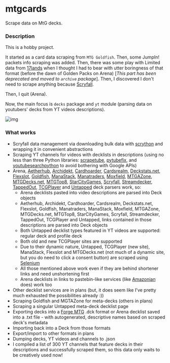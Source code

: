 # mtgcards
Scrape data on MtG decks.

### Description

This is a hobby project.

It started as a card data scraping from `MTG Goldfish`. Then, some JumpIn! packets info scraping 
was added. Then, there was some play with Limited data from [17lands](https://www.17lands.com) when 
I thought I had to bear with utter boringness of that format (before the dawn of Golden Packs on 
Arena) [_This part has been deprecated and moved to `archive` package_]. Then, I discovered I 
don't need to scrape anything because [Scryfall](https://scryfall.com).

Then, I quit (Arena).

Now, the main focus is `decks` package and `yt` module (parsing data on youtubers' decks from YT videos 
descriptions).

![img](https://imgur.com/PO88LQv)

### What works

* Scryfall data management via downloading bulk data with 
  [scrython](https://github.com/NandaScott/Scrython) and wrapping it in convenient abstractions
* Scraping YT channels for videos with decklists in descriptions (using no less than three Python 
  libraries: [scrapetube](https://github.com/dermasmid/scrapetube), 
  [pytubefix](https://github.com/JuanBindez/pytubefix), and 
  [youtubesearchpython](https://github.com/alexmercerind/youtube-search-python) to avoid bothering 
  with Google APIs)
* Arena, [Aetherhub](https://aetherhub.com), [Archidekt](https://archidekt.com), [Cardhoarder](https://www.cardhoarder.com), 
  [Cardsrealm](https://mtg.cardsrealm.com/en-us/), [Deckstats.net](https://deckstats.net), 
  [Flexslot](https://flexslot.gg), [Goldfish](https://www.mtggoldfish.com), [ManaStack](https://manastack.com/home), 
  [Manatraders](https://www.manatraders.com), [Moxfield](https://www.moxfield.com), [MTGAZone](https://mtgazone.com), 
  [MTGDecks.net](https://mtgdecks.net), [MTGTop8](https://mtgtop8.com/index), [StarCityGames](https://starcitygames.com), 
  [Scryfall](https://scryfall.com), [Streamdecker](https://www.streamdecker.com/landing), [TappedOut](https://tappedout.net), 
  [TCGPlayer](https://infinite.tcgplayer.com) and [Untapped](https://mtga.untapped.gg) deck parsers 
  work, so:
    * Arena decklists pasted into video descriptions are parsed into Deck objects
    * Aetherhub, Archidekt, Cardhoarder, Cardsrealm, Deckstats.net, Flexslot, Goldfish, 
      Manatraders, ManaStack, Moxfield, MTGAZone, MTGDecks.net, MTGTop8, StarCityGames, Scryfall, 
      Streamdecker, TappedOut, TCGPlayer and Untapped, links contained in those descriptions are 
      parsed into Deck objects
    * Both Untapped decklist types featured in YT videos are supported: regular deck and profile deck
    * Both old and new TCGPlayer sites are supported
    * Due to their dynamic nature, Untapped, TCGPlayer (new site), ManaStack, Flexslot and 
      MTGDecks.net (not much of a dynamic site, but you do need to click a consent button) are 
      scraped using [Selenium](https://github.com/SeleniumHQ/Selenium)
    * All those mentioned above work even if they are behind shortener links and need unshortening first
    * Arena decklists in links to pastebin-like services (like 
      [Amazonian](https://www.youtube.com/@Amazonian) does) work too
* Other decklist services are in plans (but, it does seem like I've pretty much exhausted the possibilities already :))
* Scraping Goldfish and MGTAZone for meta-decks (others in plans)
* Scraping a singular Untapped meta-deck decklist page
* Exporting decks into a [Forge MTG](https://github.com/Card-Forge/forge) .dck format or Arena 
  decklist saved into a .txt file - with autogenerated, descriptive names based on scraped deck's 
  metadata
* Importing back into a Deck from those formats
* Export/import to other formats in plans
* Dumping decks, YT videos and channels to .json
* I compiled a list of 300 YT channels that feature decks in their descriptions and successfully scraped them, 
  so this data only waits to be creatively used now!

